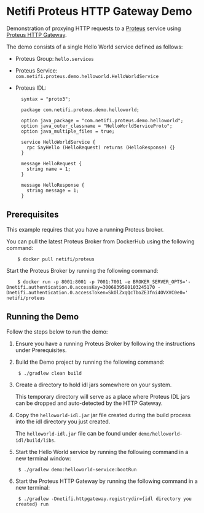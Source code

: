 # Netifi Proteus HTTP Gateway Demo
Demonstration of proxying HTTP requests to a [Proteus](https://www.netifi.com/proteus.html) service using [Proteus HTTP Gateway](https://github.com/netifi-proteus/proteus-httpgateway).

The demo consists of a single Hello World service defined as follows:

* Proteus Group: `hello.services`

* Proteus Service: `com.netifi.proteus.demo.helloworld.HelloWorldService`

* Proteus IDL:
    
        syntax = "proto3";
        
        package com.netifi.proteus.demo.helloworld;
        
        option java_package = "com.netifi.proteus.demo.helloworld";
        option java_outer_classname = "HelloWorldServiceProto";
        option java_multiple_files = true;
        
        service HelloWorldService {
          rpc SayHello (HelloRequest) returns (HelloResponse) {}
        }
        
        message HelloRequest {
          string name = 1;
        }
        
        message HelloResponse {
          string message = 1;
        }

## Prerequisites
This example requires that you have a running Proteus broker.

You can pull the latest Proteus Broker from DockerHub using the following command:

        $ docker pull netifi/proteus

Start the Proteus Broker by running the following command:

        $ docker run -p 8001:8001 -p 7001:7001 -e BROKER_SERVER_OPTS='-Dnetifi.authentication.0.accessKey=3006839580103245170 -Dnetifi.authentication.0.accessToken=SkOlZxqQcTboZE3fni4OVXVC0e0=' netifi/proteus
        
## Running the Demo
Follow the steps below to run the demo:

1. Ensure you have a running Proteus Broker by following the instructions under Prerequisites.

2. Build the Demo project by running the following command:

        $ ./gradlew clean build
        
3. Create a directory to hold idl jars somewhere on your system.

    This temporary directory will serve as a place where Proteus IDL jars can be dropped and auto-detected by the HTTP Gateway.
    
4. Copy the `helloworld-idl.jar` jar file created during the build process into the idl directory you just created.

    The `helloworld-idl.jar` file can be found under `demo/helloworld-idl/build/libs`.

3. Start the Hello World service by running the following command in a new terminal window:

        $ ./gradlew demo:helloworld-service:bootRun

3. Start the Proteus HTTP Gateway by running the following command in a new terminal:

        $ ./gradlew -Dnetifi.httpgateway.registrydir={idl directory you created} run